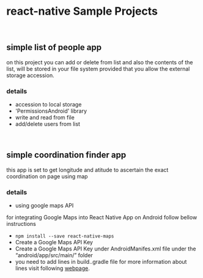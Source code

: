 # react-native Sample Projects
<br/>


## simple list of people app
on this project you can add or delete from list and also the contents of the list,
will be stored in your file system provided that you allow the external storage accession.

### details
- accession to local storage
- 'PermissionsAndroid' library  
- write and read from file
- add/delete users from list

</br>


## simple coordination finder app
this app is set to get longitude and atitude to ascertain the exact coordination on page using map

### details
- using google maps API

for integrating Google Maps into React Native App on Android follow bellow instructions

+ `npm install --save react-native-maps`
+ Create a Google Maps API Key
+ Create a Google Maps API Key under AndroidManifes.xml file under the “android/app/src/main/” folder
+ you need to add lines in build..gradle file for more information about lines visit following [webpage](https://medium.com/@samil.mehdiyev/integrating-google-maps-into-react-native-app-on-android-40c984c0e4f2). 
